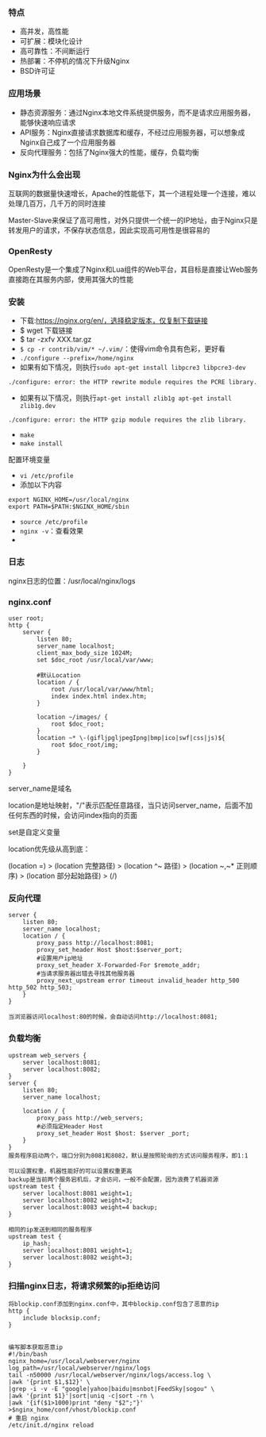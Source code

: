 

### 特点
- 高并发，高性能
- 可扩展：模块化设计
- 高可靠性：不间断运行
- 热部署：不停机的情况下升级Nginx
- BSD许可证

### 应用场景
- 静态资源服务：通过Nginx本地文件系统提供服务，而不是请求应用服务器，能够快速响应请求
- API服务：Nginx直接请求数据库和缓存，不经过应用服务器，可以想象成Nginx自己成了一个应用服务器
- 反向代理服务：包括了Nginx强大的性能，缓存，负载均衡

### Nginx为什么会出现
互联网的数据量快速增长，Apache的性能低下，其一个进程处理一个连接，难以处理几百万，几千万的同时连接

Master-Slave来保证了高可用性，对外只提供一个统一的IP地址，由于Nginx只是转发用户的请求，不保存状态信息，因此实现高可用性是很容易的



### OpenResty
OpenResty是一个集成了Nginx和Lua组件的Web平台，其目标是直接让Web服务直接跑在其服务内部，使用其强大的性能

### 安装
- 下载:https://nginx.org/en/，选择稳定版本，仅复制下载链接
- $ wget 下载链接
- $ tar -zxfv XXX.tar.gz
- `$ cp -r contrib/vim/* ~/.vim/`：使得vim命令具有色彩，更好看
- `./configure --prefix=/home/nginx`
- 如果有如下情况，则执行`sudo apt-get install libpcre3 libpcre3-dev `
```
./configure: error: the HTTP rewrite module requires the PCRE library.
```
- 如果有以下情况，则执行`apt-get install zlib1g apt-get install zlib1g.dev `

```
./configure: error: the HTTP gzip module requires the zlib library.
```

- `make`
- `make install`

配置环境变量
- `vi /etc/profile`
- 添加以下内容
```
export NGINX_HOME=/usr/local/nginx 
export PATH=$PATH:$NGINX_HOME/sbin
```
- `source /etc/profile`
- `nginx -v`：查看效果
- 

### 日志
nginx日志的位置：/usr/local/nginx/logs





### nginx.conf

```nginx
user root;
http {
    server {
        listen 80;
        server_name localhost;
        client_max_body_size 1024M;
        set $doc_root /usr/local/var/www;

        #默认Location
        location / {
            root /usr/local/var/www/html;
            index index.html index.htm;
        }

        location ~/images/ {
            root $doc_root;
        }
        location ~* \-(gifljpgljpegIpng|bmp|ico|swf|css|js)${
            root $doc_root/img;
        }

    }
}
```

server_name是域名

location是地址映射，"/"表示匹配任意路径，当只访问server_name，后面不加任何东西的时候，会访问index指向的页面

set是自定义变量

location优先级从高到底：

(location =) > (location 完整路径) > (location ^~ 路径) > (location ~,~* 正则顺序) > (location 部分起始路径) > (/)



### 反向代理
```nginx
server {
    listen 80;
    server_name localhost;
    location / {
        proxy_pass http://localhost:8081;
        proxy_set_header Host $host:$server_port;
        #设置用户ip地址
        proxy_set_header X-Forwarded-For $remote_addr;
        #当请求服务器出错去寻找其他服务器
        proxy_next_upstream error timeout invalid_header http_500 http_502 http_503;
    }
}   

当浏览器访问localhost:80的时候，会自动访问http://localhost:8081;
```




### 负载均衡
```nginx
upstream web_servers {
    server localhost:8081;
    server localhost:8082;
}
server {
    listen 80;
    server_name localhost;

    location / {
        proxy_pass http://web_servers;
        #必须指定Header Host
        proxy_set_header Host $host: $server _port;
    }
}
服务程序启动两个，端口分别为8081和8082，默认是按照轮询的方式访问服务程序，即1:1
```

```nginx
可以设置权重，机器性能好的可以设置权重更高
backup是当前两个服务宕机后，才会访问，一般不会配置，因为浪费了机器资源
upstream test {
    server localhost:8081 weight=1;
    server localhost:8082 weight=3;
    server localhost:8083 weight=4 backup;
}
```

```nginx
相同的ip发送到相同的服务程序
upstream test {
    ip_hash;
    server localhost:8081 weight=1;
    server localhost:8082 weight=3;
}
```





### 扫描nginx日志，将请求频繁的ip拒绝访问

```shell
将blockip.conf添加到nginx.conf中，其中blockip.conf包含了恶意的ip
http {
	include blocksip.conf;
}


编写脚本获取恶意ip
#!/bin/bash
nginx_home=/usr/local/webserver/nginx
log_path=/usr/local/webserver/nginx/logs
tail -n50000 /usr/local/webserver/nginx/logs/access.log \
|awk '{print $1,$12}' \
|grep -i -v -E "google|yahoo|baidu|msnbot|FeedSky|sogou" \
|awk '{print $1}'|sort|uniq -c|sort -rn \
|awk '{if($1>1000)print "deny "$2";"}' >$nginx_home/conf/vhost/blockip.conf
# 重启 nginx
/etc/init.d/nginx reload




```

